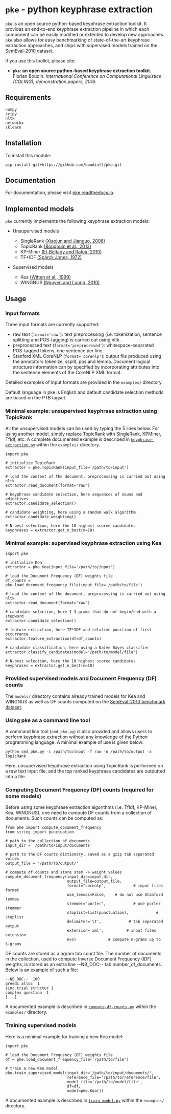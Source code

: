 # `pke` - python keyphrase extraction

`pke` is an open source python-based keyphrase extraction toolkit. It provides
an end-to-end keyphrase extraction pipeline in which each component can be
easily modified or extented to develop new approaches. `pke` also allows for 
easy benchmarking of state-of-the-art keyphrase extraction approaches, and 
ships with supervised models trained on the [SemEval-2010 dataset][8].

If you use this toolkit, please cite:

 - **`pke`: an open source python-based keyphrase extraction toolkit.** Florian
   Boudin. *International Conference on Computational Linguistics (COLING), 
   demonstration papers, 2016.*

## Requirements

    numpy
    scipy
    nltk
    networkx
    sklearn

## Installation

To install this module:

    pip install git+https://github.com/boudinfl/pke.git

## Documentation

For documentation, please visit [pke.readthedocs.io](http://pke.rtfd.io).

## Implemented models

`pke` currently implements the following keyphrase extraction models:

- Unsupervised models
  - SingleRank [(Xiaojun and Jianguo, 2008)][1]
  - TopicRank [(Bougouin et al., 2013)][2]
  - KP-Miner [(El-Beltagy and Rafea, 2010)][3]
  - TF*IDF [(Spärck Jones, 1972)][4]

- Supervised models
  - Kea [(Witten et al., 1999)][5]
  - WINGNUS [(Nguyen and Luong, 2010)][6]

## Usage

### Input formats

Three input formats are currently supported:
  - raw text (`format='raw'`): text preprocessing (i.e. tokenization, sentence
    splitting and POS-tagging) is carried out using nltk.
  - preprocessed text (`format='preprocessed'`): whitespace-separated POS-tagged
    tokens, one sentence per line.
  - Stanford XML CoreNLP (`format='corenlp'`): output file produced using the
    annotators tokenize, ssplit, pos and lemma. Document logical structure
    information can by specified by incorporating attributes into the sentence
    elements of the CoreNLP XML format.

Detailed examples of input formats are provided in the `examples/` directory.

Default language in pke is English and default candidate selection methods are
based on the PTB tagset.

### Minimal example: unsupervised keyphrase extraction using TopicRank

All the unsupervised models can be used by typing the 5 lines below. For using
another model, simply replace TopicRank with SingleRank, KPMiner, TfIdf, etc.
A complete documented example is described in [`keyphrase-extraction.py`][7]
within the `examples/` directory.

    import pke

    # initialize TopicRank
    extractor = pke.TopicRank(input_file='/path/to/input')

    # load the content of the document, preprocessing is carried out using nltk
    extractor.read_document(format='raw')

    # keyphrase candidate selection, here sequences of nouns and adjectives
    extractor.candidate_selection()

    # candidate weighting, here using a random walk algorithm
    extractor.candidate_weighting()

    # N-best selection, here the 10 highest scored candidates
    keyphrases = extractor.get_n_best(n=10)


### Minimal example: supervised keyphrase extraction using Kea

    import pke

    # initialize Kea
    extractor = pke.Kea(input_file='/path/to/input')

    # load the Document Frequency (DF) weights file
    df_counts = pke.load_document_frequency_file(input_file='/path/to/file')

    # load the content of the document, preprocessing is carried out using nltk
    extractor.read_document(format='raw')

    # candidate selection, here 1-3-grams that do not begin/end with a stopword
    extractor.candidate_selection()

    # feature extraction, here TF*IDF and relative position of first occurrence
    extractor.feature_extraction(df=df_counts)

    # candidate classification, here using a Naïve Bayes classifier
    extractor.classify_candidates(model='/path/to/model/file')

    # N-best selection, here the 10 highest scored candidates
    keyphrases = extractor.get_n_best(n=10)

### Provided supervised models and Document Frequency (DF) counts

The `models/` directory contains already trained models for Kea and WINGNUS as
well as DF counts computed on the [SemEval-2010 benchmark dataset][8].

### Using pke as a command line tool

A command line tool (`cmd_pke.py`) is also provided and allows users to perform 
keyphrase extraction without any knowledge of the Python programming language. A
minimal example of use is given below:

    python cmd_pke.py -i /path/to/input -f raw -o /path/to/output -a TopicRank

Here, unsupervised keyphrase extraction using TopicRank is performed on a raw
text input file, and the top ranked keyphrase candidates are outputted into a
file.

### Computing Document Frequency (DF) counts (required for some models)

Before using some keyphrase extraction algorithms (i.e. TfIdf, KP-Miner, Kea,
WINGNUS), one need to compute DF counts from a collection of documents. Such
counts can be computed as:

    from pke import compute_document_frequency
    from string import punctuation

    # path to the collection of documents
    input_dir = '/path/to/input/documents'

    # path to the DF counts dictionary, saved as a gzip tab separated values
    output_file = '/path/to/output/'

    # compute df counts and store stem -> weight values
    compute_document_frequency(input_dir=input_dir,
                               output_file=output_file,
                               format="corenlp",            # input files format
                               use_lemmas=False,    # do not use Stanford lemmas
                               stemmer="porter",            # use porter stemmer
                               stoplist=list(punctuation),            # stoplist
                               delimiter='\t',            # tab separated output
                               extension='xml',          # input files extension
                               n=5)              # compute n-grams up to 5-grams

DF counts are stored as a ngram tab count file. The number of documents in the
collection, used to compute Inverse Document Frequency (IDF) weigths, is stored
as an extra line --NB_DOC-- tab number_of_documents. Below is an example of such
a file:

    --NB_DOC--  100
    greedi alloc  1
    sinc trial structur 1
    complex question  1
    [...]

A documented example is described in [`compute-df-counts.py`][9] within the
`examples/` directory.

### Training supervised models

Here is a minimal example for training a new Kea model:

    import pke

    # load the Document Frequency (DF) weights file
    df = pke.load_document_frequency_file('/path/to/file')

    # train a new Kea model
    pke.train_supervised_model(input_dir='/path/to/input/documents/',
                               reference_file='/path/to/reference/file',
                               model_file='/path/to/model/file',
                               df=df,
                               model=pke.Kea())

A documented example is described in [`train-model.py`][10] within the
`examples/` directory.


[1]: http://aclweb.org/anthology/C08-1122.pdf
[2]: http://aclweb.org/anthology/I13-1062.pdf
[3]: http://aclweb.org/anthology/S10-1041.pdf
[4]: https://www.cl.cam.ac.uk/archive/ksj21/ksjdigipapers/jdoc72.pdf
[5]: http://arxiv.org/ftp/cs/papers/9902/9902007.pdf
[6]: http://aclweb.org/anthology/S10-1035.pdf
[7]: https://github.com/boudinfl/pke/blob/master/examples/keyphrase-extraction.py
[8]: http://aclweb.org/anthology/S10-1004.pdf
[9]: https://github.com/boudinfl/pke/blob/master/examples/compute-df-counts.py
[10]: https://github.com/boudinfl/pke/blob/master/examples/train-model.py

